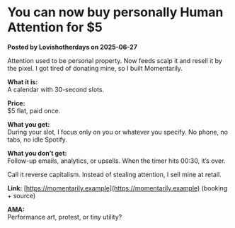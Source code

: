 # You can now buy personally Human Attention for $5

**Posted by Lovishotherdays on 2025-06-27**

Attention used to be personal property. Now feeds scalp it and resell it by the pixel. I got tired of donating mine, so I built Momentarily.

**What it is:**  
A calendar with 30-second slots.

**Price:**  
$5 flat, paid once.

**What you get:**  
During your slot, I focus only on you or whatever you specify. No phone, no tabs, no idle Spotify.

**What you don’t get:**  
Follow-up emails, analytics, or upsells. When the timer hits 00:30, it’s over.

Call it reverse capitalism. Instead of stealing attention, I sell mine at retail.

**Link:** [https://momentarily.example](https://momentarily.example) (booking + source)

**AMA:**  
Performance art, protest, or tiny utility?